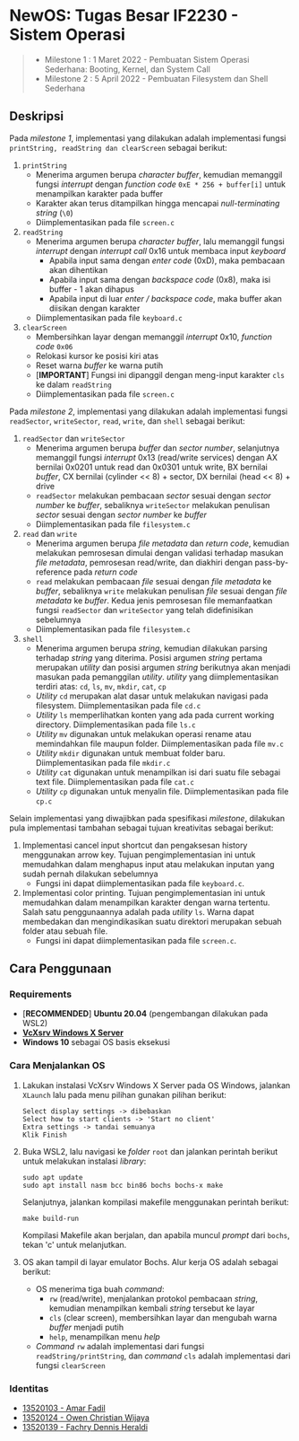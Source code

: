 # NewOS: Tugas Besar IF2230 - Sistem Operasi 

> - Milestone 1 : 1 Maret 2022 - Pembuatan Sistem Operasi Sederhana: Booting, Kernel, dan System Call
> - Milestone 2 : 5 April 2022 - Pembuatan Filesystem dan Shell Sederhana

## Deskripsi

Pada _milestone 1_, implementasi yang dilakukan adalah implementasi fungsi `printString, readString dan clearScreen` sebagai berikut:

1. `printString`
   - Menerima argumen berupa _character buffer_, kemudian memanggil fungsi _interrupt_ dengan _function code_ `0xE * 256 + buffer[i]` untuk menampilkan karakter pada buffer
   - Karakter akan terus ditampilkan hingga mencapai _null-terminating string_ (`\0`)
   - Diimplementasikan pada file `screen.c`
2. `readString`
   - Menerima argumen berupa _character buffer_, lalu memanggil fungsi _interrupt_ dengan _interrupt call_ 0x16 untuk membaca input _keyboard_
     - Apabila input sama dengan _enter code_ (0xD), maka pembacaan akan dihentikan
     - Apabila input sama dengan _backspace code_ (0x8), maka isi buffer - 1 akan dihapus
     - Apabila input di luar _enter / backspace code_, maka buffer akan diisikan dengan karakter
   - Diimplementasikan pada file `keyboard.c`
3. `clearScreen`
   - Membersihkan layar dengan memanggil _interrupt_ 0x10, _function code_ `0x06`
   - Relokasi kursor ke posisi kiri atas
   - Reset warna _buffer_ ke warna putih
   - [**IMPORTANT**] Fungsi ini dipanggil dengan meng-input karakter `cls` ke dalam `readString`
   - Diimplementasikan pada file `screen.c`

Pada _milestone 2_, implementasi yang dilakukan adalah implementasi fungsi `readSector`, `writeSector`, `read`, `write`, dan `shell` sebagai berikut:

1. `readSector` dan `writeSector`
   - Menerima argumen berupa _buffer_ dan _sector number_, selanjutnya memanggil fungsi _interrupt_ 0x13 (read/write services) dengan AX bernilai 0x0201 untuk read dan 0x0301 untuk write, BX bernilai _buffer_, CX bernilai (cylinder << 8) + sector, DX bernilai (head << 8) + drive
   - `readSector` melakukan pembacaan _sector_ sesuai dengan _sector number_ ke _buffer_, sebaliknya `writeSector` melakukan penulisan _sector_ sesuai dengan _sector number_ ke _buffer_
   - Diimplementasikan pada file `filesystem.c`
2. `read` dan `write`
   - Menerima argumen berupa _file metadata_ dan _return code_, kemudian melakukan pemrosesan dimulai dengan validasi terhadap masukan _file metadata_, pemrosesan read/write, dan diakhiri dengan pass-by-reference pada _return code_
   - `read` melakukan pembacaan _file_ sesuai dengan _file metadata_ ke _buffer_, sebaliknya `write` melakukan penulisan _file_ sesuai dengan _file metadata_ ke _buffer_. Kedua jenis pemrosesan file memanfaatkan fungsi `readSector` dan `writeSector` yang telah didefinisikan sebelumnya
   - Diimplementasikan pada file `filesystem.c`
3. `shell`
   - Menerima argumen berupa _string_, kemudian dilakukan parsing terhadap _string_ yang diterima. Posisi argumen _string_ pertama merupakan _utility_ dan posisi argumen _string_ berikutnya akan menjadi masukan pada pemanggilan _utility_. _utility_ yang diimplementasikan terdiri atas: `cd`, `ls`, `mv`, `mkdir`, `cat`, `cp`
   - _Utility_ `cd` merupakan alat dasar untuk melakukan navigasi pada filesystem. Diimplementasikan pada file `cd.c`
   - _Utility_ `ls` memperlihatkan konten yang ada pada current working directory. Diimplementasikan pada file `ls.c`
   - _Utility_ `mv` digunakan untuk melakukan operasi rename atau memindahkan file maupun folder. Diimplementasikan pada file `mv.c`
   - _Utility_ `mkdir` digunakan untuk membuat folder baru. Diimplementasikan pada file `mkdir.c`
   - _Utility_ `cat` digunakan untuk menampilkan isi dari suatu file sebagai text file. Diimplementasikan pada file `cat.c`
   - _Utility_ `cp` digunakan untuk menyalin file. Diimplementasikan pada file `cp.c`

Selain implementasi yang diwajibkan pada spesifikasi _milestone_, dilakukan pula implementasi tambahan sebagai tujuan kreativitas sebagai berikut:

1. Implementasi cancel input shortcut dan pengaksesan history menggunakan arrow key. Tujuan pengimplementasian ini untuk memudahkan dalam menghapus input atau melakukan inputan yang sudah pernah dilakukan sebelumnya
   - Fungsi ini dapat diimplementasikan pada file `keyboard.c`.
2. Implementasi color printing. Tujuan pengimplementasian ini untuk memudahkan dalam menampilkan karakter dengan warna tertentu. Salah satu penggunaannya adalah pada _utility_ `ls`. Warna dapat membedakan dan mengindikasikan suatu direktori merupakan sebuah folder atau sebuah file.
   - Fungsi ini dapat diimplementasikan pada file `screen.c`.

## Cara Penggunaan

### Requirements

- [**RECOMMENDED**] **Ubuntu 20.04** (pengembangan dilakukan pada WSL2)
- <a href = "https://sourceforge.net/projects/vcxsrv/">**VcXsrv Windows X Server**</a>
- **Windows 10** sebagai OS basis eksekusi

### Cara Menjalankan OS

1. Lakukan instalasi VcXsrv Windows X Server pada OS Windows, jalankan `XLaunch` lalu pada menu pilihan gunakan pilihan berikut:
   ```
   Select display settings -> dibebaskan
   Select how to start clients -> 'Start no client'
   Extra settings -> tandai semuanya
   Klik Finish
   ```
2. Buka WSL2, lalu navigasi ke _folder_ `root` dan jalankan perintah berikut untuk melakukan instalasi _library_:

   ```
   sudo apt update
   sudo apt install nasm bcc bin86 bochs bochs-x make
   ```

   Selanjutnya, jalankan kompilasi makefile menggunakan perintah berikut:

   ```
   make build-run
   ```

   Kompilasi Makefile akan berjalan, dan apabila muncul _prompt_ dari `bochs`, tekan 'c' untuk melanjutkan.

3. OS akan tampil di layar emulator Bochs. Alur kerja OS adalah sebagai berikut:
   - OS menerima tiga buah _command_:
     - `rw` (read/write), menjalankan protokol pembacaan _string_, kemudian menampilkan kembali _string_ tersebut ke layar
     - `cls` (clear screen), membersihkan layar dan mengubah warna _buffer_ menjadi putih
     - `help`, menampilkan menu _help_
   - _Command_ `rw` adalah implementasi dari fungsi `readString/printString`, dan _command_ `cls` adalah implementasi dari fungsi `clearScreen`

### Identitas

- <a href = "https://github.com/marfgold1">13520103 - Amar Fadil</a>
- <a href = "https://github.com/clumsyyyy">13520124 - Owen Christian Wijaya</a>
- <a href = "https://github.com/dennisheraldi">13520139 - Fachry Dennis Heraldi</a>
